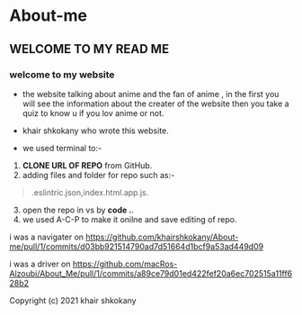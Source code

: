 # About-me
## WELCOME TO MY READ ME 

### welcome to my website 


* the website talking about anime and the fan of anime , in the first you will see the information about the creater of the website then you take a quiz to know u if you lov anime or not. 

* khair shkokany who wrote this website.

* we used terminal to:- 
1. **CLONE URL OF REPO** from GitHub. 
2. adding files and folder for repo such as:- 
> .eslintric.json,index.html.app.js.
3. open the repo in vs by **code .**.
4. we used A-C-P to make it onilne and save editing of repo.

i was a navigater on https://github.com/khairshkokany/About-me/pull/1/commits/d03bb921514790ad7d51664d1bcf9a53ad449d09

i was a driver on https://github.com/macRos-Alzoubi/About_Me/pull/1/commits/a89ce79d01ed422fef20a6ec702515a11ff628b2


Copyright (c) 2021 khair shkokany